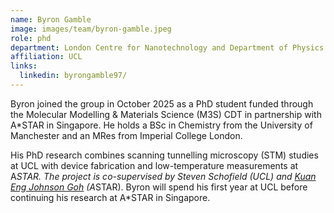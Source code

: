 ```yaml
---
name: Byron Gamble
image: images/team/byron-gamble.jpeg
role: phd
department: London Centre for Nanotechnology and Department of Physics & Astronomy
affiliation: UCL
links:
  linkedin: byrongamble97/
---
```


Byron joined the group in October 2025 as a PhD student funded through the Molecular Modelling & Materials Science (M3S) CDT in partnership with A*STAR in Singapore. He holds a BSc in Chemistry from the University of Manchester and an MRes from Imperial College London.  

His PhD research combines scanning tunnelling microscopy (STM) studies at UCL with device fabrication and low-temperature measurements at A*STAR. The project is co-supervised by Steven Schofield (UCL) and [Kuan Eng Johnson Goh](https://research.a-star.edu.sg/researcher/kuan-eng-johnson-goh/) (A*STAR). Byron will spend his first year at UCL before continuing his research at A*STAR in Singapore.
